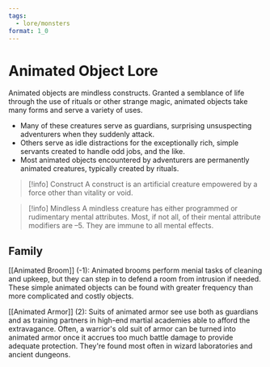 ```yaml
---
tags:
  - lore/monsters
format: 1_0
---
```

# Animated Object Lore

Animated objects are mindless constructs. Granted a semblance of life through the use of rituals or other strange magic, animated objects take many forms and serve a variety of uses. 
- Many of these creatures serve as guardians, surprising unsuspecting adventurers when they suddenly attack.
- Others serve as idle distractions for the exceptionally rich, simple servants created to handle odd jobs, and the like.
- Most animated objects encountered by adventurers are permanently animated creatures, typically created by rituals.

>[!info] Construct
> A construct is an artificial creature empowered by a force other than vitality or void.

>[!info] Mindless
> A mindless creature has either programmed or rudimentary mental attributes. Most, if not all, of their mental attribute modifiers are –5. They are immune to all mental effects.

## Family

[[Animated Broom]] (-1): Animated brooms perform menial tasks of cleaning and upkeep, but they can step in to defend a room from intrusion if needed. These simple animated objects can be found with greater frequency than more complicated and costly objects.

[[Animated Armor]] (2): Suits of animated armor see use both as guardians and as training partners in high-end martial academies able to afford the extravagance. Often, a warrior's old suit of armor can be turned into animated armor once it accrues too much battle damage to provide adequate protection. They're found most often in wizard laboratories and ancient dungeons.

